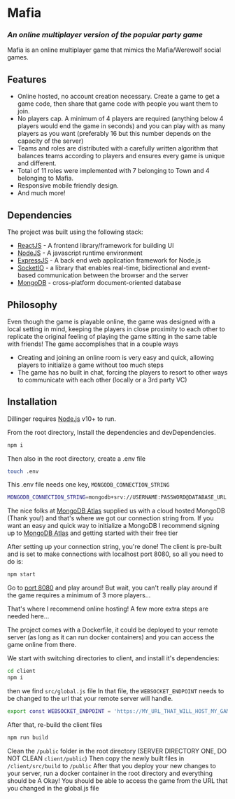 # Mafia

### _An online multiplayer version of the popular party game_

Mafia is an online multiplayer game that mimics the Mafia/Werewolf social games.

## Features

-   Online hosted, no account creation necessary. Create a game to get a game code, then share that game code with people you want them to join.
-   No players cap. A minimum of 4 players are required (anything below 4 players would end the game in seconds) and you can play with as many players as you want (preferably 16 but this number depends on the capacity of the server)
-   Teams and roles are distributed with a carefully written algorithm that balances teams according to players and ensures every game is unique and different.
-   Total of 11 roles were implemented with 7 belonging to Town and 4 belonging to Mafia.
-   Responsive mobile friendly design.
-   And much more!

## Dependencies

The project was built using the following stack:

-   [ReactJS](https://reactjs.org/) - A frontend library/framework for building UI
-   [NodeJS](https://nodejs.org/en/) - A javascript runtime environment
-   [ExpressJS](https://expressjs.com/) - A back end web application framework for Node.js
-   [SocketIO](https://socket.io/) - a library that enables real-time, bidirectional and event-based communication between the browser and the server
-   [MongoDB](https://www.mongodb.com/) - cross-platform document-oriented database

## Philosophy

Even though the game is playable online, the game was designed with a local setting in mind, keeping the players in close proximity to each other to replicate the original feeling of playing the game sitting in the same table with friends!
The game accomplishes that in a couple ways

-   Creating and joining an online room is very easy and quick, allowing players to initialize a game without too much steps
-   The game has no built in chat, forcing the players to resort to other ways to communicate with each other (locally or a 3rd party VC)

## Installation

Dillinger requires [Node.js](https://nodejs.org/) v10+ to run.

From the root directory, Install the dependencies and devDependencies.

```sh
npm i
```

Then also in the root directory, create a .env file

```sh
touch .env
```

This .env file needs one key, `MONGODB_CONNECTION_STRING`

```sh
MONGODB_CONNECTION_STRING=mongodb+srv://USERNAME:PASSWORD@DATABASE_URL
```

The nice folks at [MongoDB Atlas](https://www.mongodb.com/atlas/database) supplied us with a cloud hosted MongoDB (Thank you!) and that's where we got our connection string from.
If you want an easy and quick way to initialize a MongoDB I recommend signing up to [MongoDB Atlas](https://www.mongodb.com/cloud/atlas/register) and getting started with their free tier

After setting up your connection string, you're done! The client is pre-built and is set to make connections with localhost port 8080, so all you need to do is:

```sh
npm start
```

Go to [port 8080](http://localhost:8080) and play around!
But wait, you can't really play around if the game requires a minimum of 3 more players...

That's where I recommend online hosting!
A few more extra steps are needed here...

The project comes with a Dockerfile, it could be deployed to your remote server (as long as it can run docker containers) and you can access the game online from there.

We start with switching directories to client, and install it's dependencies:

```sh
cd client
npm i
```

then we find `src/global.js` file
In that file, the `WEBSOCKET_ENDPOINT` needs to be changed to the url that your remote server will handle.

```sh
export const WEBSOCKET_ENDPOINT = 'https://MY_URL_THAT_WILL_HOST_MY_GAME.com';
```

After that, re-build the client files

```sh
npm run build
```

Clean the `/public` folder in the root directory (SERVER DIRECTORY ONE, DO NOT CLEAN `client/public`)
Then copy the newly built files in `/client/src/build` to `/public`
After that you deploy your new changes to your server, run a docker container in the root directory and everything should be A Okay! You should be able to access the game from the URL that you changed in the global.js file
